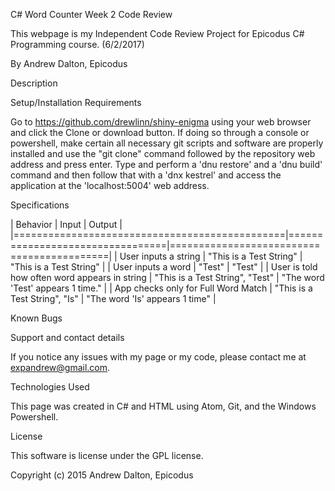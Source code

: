 C# Word Counter Week 2 Code Review

This webpage is my Independent Code Review Project for Epicodus C# Programming course. (6/2/2017)

By Andrew Dalton, Epicodus

Description



Setup/Installation Requirements

Go to https://github.com/drewlinn/shiny-enigma using your web browser and click the Clone or download button. If doing so through a console or powershell, make certain all necessary git scripts and software are properly installed and use the "git clone" command followed by the repository web address and press enter. Type and perform a 'dnu restore' and a 'dnu build' command and then follow that with a 'dnx kestrel' and access the application at the 'localhost:5004' web address.

Specifications

| Behavior                                      | Input                           | Output                                    |
|===============================================|=================================|===========================================|
| User inputs a string                          | "This is a Test String"         | "This is a Test String"                   |
| User inputs a word                            | "Test"                          | "Test"                                    |
| User is told how often word appears in string | "This is a Test String", "Test" | "The word 'Test' appears 1 time."         |
| App checks only for Full Word Match           | "This is a Test String", "Is"   | "The word 'Is' appears 1 time"            |

Known Bugs



Support and contact details

If you notice any issues with my page or my code, please contact me at expandrew@gmail.com.

Technologies Used

This page was created in C# and HTML using Atom, Git, and the Windows Powershell.

License

This software is license under the GPL license.

Copyright (c) 2015 Andrew Dalton, Epicodus
